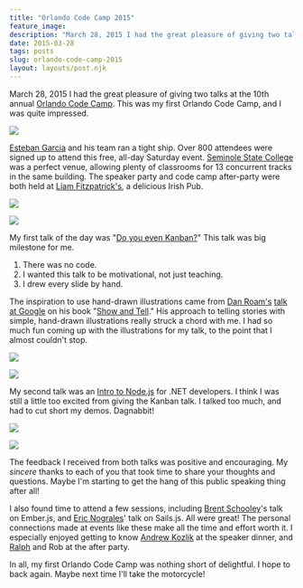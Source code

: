 ```yaml
---
title: "Orlando Code Camp 2015"
feature_image: 
description: "March 28, 2015 I had the great pleasure of giving two talks at the 10th annual Orlando Code Camp. This was my first Orlando Code Camp, and…"
date: 2015-03-28
tags: posts
slug: orlando-code-camp-2015
layout: layouts/post.njk
---
```


March 28, 2015 I had the great pleasure of giving two talks at the 10th annual [Orlando Code Camp](http://orlandocodecamp.com/). This was my first Orlando Code Camp, and I was quite impressed.

![](/content/images/2015/03/IMG_5918-1.jpg)

[Esteban Garcia](https://twitter.com/EstebanFGarcia) and his team ran a tight ship. Over 800 attendees were signed up to attend this free, all-day Saturday event. [Seminole State College](https://www.seminolestate.edu/) was a perfect venue, allowing plenty of classrooms for 13 concurrent tracks in the same building. The speaker party and code camp after-party were both held at [Liam Fitzpatrick's](http://www.liamfitzpatricks.com/), a delicious Irish Pub.

![](/content/images/2015/03/IMG_5910_2.JPG)

![](/content/images/2015/03/IMG_5917.JPG)

My first talk of the day was "[Do you even Kanban?](https://speakerdeck.com/reverentgeek/do-you-even-kanban)" This talk was big milestone for me.

1. There was no code.
2. I wanted this talk to be motivational, not just teaching.
3. I drew every slide by hand.

The inspiration to use hand-drawn illustrations came from [Dan Roam's](http://www.danroam.com/) [talk at Google](https://www.youtube.com/watch?v=Y1SMm4mOV9A) on his book "[Show and Tell](http://www.amazon.com/Show-Tell-Everybody-Extraordinary-Presentations/dp/1591846854/)." His approach to telling stories with simple, hand-drawn illustrations really struck a chord with me. I had so much fun coming up with the illustrations for my talk, to the point that I almost couldn't stop.

![](/content/images/2015/03/mkilby_2015-Mar-28.jpg)

![](/content/images/2015/03/sjbaca3_2015-Mar-28.jpg)

My second talk was an [Intro to Node.js](https://speakerdeck.com/reverentgeek/intro-to-node-dot-js-for-net-developers) for .NET developers. I think I was still a little too excited from giving the Kanban talk. I talked too much, and had to cut short my demos. Dagnabbit!

![](/content/images/2015/03/mattkingit_2015-Mar-28.jpg)

![](/content/images/2015/03/IMG_5908_2.JPG)

The feedback I received from both talks was positive and encouraging. My _sincere_ thanks to each of you that took time to share your thoughts and questions. Maybe I'm starting to get the hang of this public speaking thing after all!

I also found time to attend a few sessions, including [Brent Schooley](https://twitter.com/brentschooley)'s talk on Ember.js, and [Eric Nograles](https://twitter.com/grales)' talk on Sails.js. All were great! The personal connections made at events like these make all the time and effort worth it. I especially enjoyed getting to know [Andrew Kozlik](https://twitter.com/codefortravel) at the speaker dinner, and [Ralph](https://twitter.com/ralphwilliams) and Rob at the after party.

In all, my first Orlando Code Camp was nothing short of delightful. I hope to back again. Maybe next time I'll take the motorcycle!
